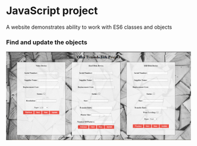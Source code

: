 # JavaScript project

A website demonstrates ability to work with ES6 classes and objects

<h3>Find and update the objects</h3>

![alt text](https://github.com/OlhaTymoshchuk5/JSClassObj/blob/master/css/img/4PNG.PNG)
